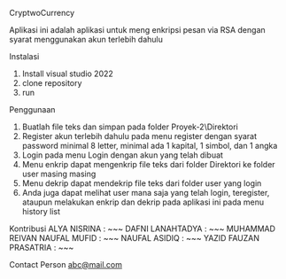 CryptwoCurrency

  Aplikasi ini adalah aplikasi untuk meng enkripsi pesan via RSA dengan syarat menggunakan akun terlebih dahulu

Instalasi 
  1. Install visual studio 2022
  2. clone repository
  3. run

Penggunaan
  1. Buatlah file teks dan simpan pada folder Proyek-2\Direktori 
  2. Register akun terlebih dahulu pada menu register 
dengan syarat password minimal 8 letter, minimal ada 1 kapital, 1 simbol, dan 1 angka
  3. Login pada menu Login dengan akun yang telah dibuat
  4. Menu enkrip dapat mengenkrip file teks dari folder Direktori ke folder user masing masing
  5. Menu dekrip dapat mendekrip file teks dari folder user yang login
  6. Anda juga dapat melihat user mana saja yang telah login, teregister, ataupun melakukan enkrip dan dekrip pada aplikasi ini pada menu history list

Kontribusi 
 ALYA NISRINA                 : ~~~
 DAFNI LANAHTADYA             : ~~~
 MUHAMMAD REIVAN NAUFAL MUFID : ~~~
 NAUFAL ASIDIQ                : ~~~
 YAZID FAUZAN PRASATRIA       : ~~~

Contact Person 
abc@mail.com
